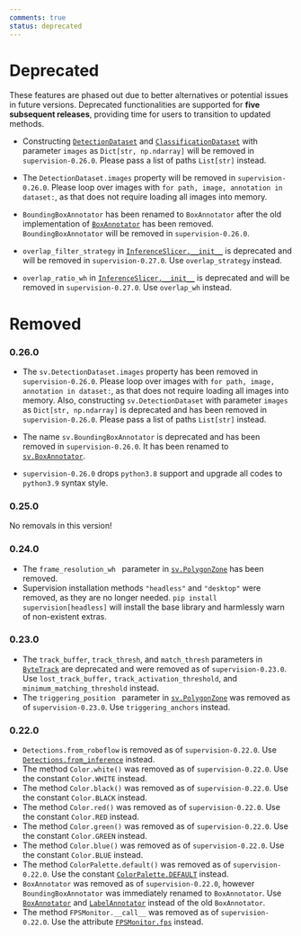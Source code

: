 ```yaml
---
comments: true
status: deprecated
---
```


# Deprecated

These features are phased out due to better alternatives or potential issues in future versions. Deprecated functionalities are supported for **five subsequent releases**, providing time for users to transition to updated methods.

- Constructing [`DetectionDataset`](https://supervision.roboflow.com/latest/datasets/core/#supervision.dataset.core.DetectionDataset) and [`ClassificationDataset`](https://supervision.roboflow.com/latest/datasets/core/#supervision.dataset.core.ClassificationDataset) with parameter `images` as `Dict[str, np.ndarray]` will be removed in `supervision-0.26.0`. Please pass a list of paths `List[str]` instead.

- The `DetectionDataset.images` property will be removed in `supervision-0.26.0`. Please loop over images with `for path, image, annotation in dataset:`, as that does not require loading all images into memory.

- `BoundingBoxAnnotator` has been renamed to `BoxAnnotator` after the old implementation of [`BoxAnnotator`](https://supervision.roboflow.com/latest/detection/annotators/#supervision.annotators.core.BoxAnnotator) has been removed. `BoundingBoxAnnotator` will be removed in `supervision-0.26.0`.

- `overlap_filter_strategy` in [`InferenceSlicer.__init__`](https://supervision.roboflow.com/latest/detection/tools/inference_slicer/) is deprecated and will be removed in `supervision-0.27.0`. Use `overlap_strategy` instead.

- `overlap_ratio_wh` in [`InferenceSlicer.__init__`](https://supervision.roboflow.com/latest/detection/tools/inference_slicer/) is deprecated and will be removed in `supervision-0.27.0`. Use `overlap_wh` instead.

# Removed

### 0.26.0

- The `sv.DetectionDataset.images` property has been removed in `supervision-0.26.0`. Please loop over images with `for path, image, annotation in dataset:`, as that does not require loading all images into memory. Also, constructing `sv.DetectionDataset` with parameter `images` as `Dict[str, np.ndarray]` is deprecated and has been removed in `supervision-0.26.0`. Please pass a list of paths `List[str]` instead.

- The name `sv.BoundingBoxAnnotator` is deprecated and has been removed in `supervision-0.26.0`. It has been renamed to [`sv.BoxAnnotator`](https://supervision.roboflow.com/0.22.0/detection/annotators/#supervision.annotators.core.BoxAnnotator).

- `supervision-0.26.0` drops `python3.8` support and upgrade all codes to `python3.9` syntax style.

### 0.25.0

No removals in this version!

### 0.24.0

- The `frame_resolution_wh ` parameter in [`sv.PolygonZone`](detection/tools/polygon_zone.md/#supervision.detection.tools.polygon_zone.PolygonZone) has been removed.
- Supervision installation methods `"headless"` and `"desktop"` were removed, as they are no longer needed. `pip install supervision[headless]` will install the base library and harmlessly warn of non-existent extras.

### 0.23.0

- The `track_buffer`, `track_thresh`, and `match_thresh` parameters in [`ByteTrack`](trackers.md/#supervision.tracker.byte_tracker.core.ByteTrack) are deprecated and were removed as of `supervision-0.23.0`. Use `lost_track_buffer,` `track_activation_threshold`, and `minimum_matching_threshold` instead.
- The `triggering_position ` parameter in [`sv.PolygonZone`](detection/tools/polygon_zone.md/#supervision.detection.tools.polygon_zone.PolygonZone) was removed as of `supervision-0.23.0`. Use `triggering_anchors` instead.

### 0.22.0

- `Detections.from_roboflow` is removed as of `supervision-0.22.0`. Use [`Detections.from_inference`](detection/core.md/#supervision.detection.core.Detections.from_inference) instead.
- The method `Color.white()` was removed as of `supervision-0.22.0`. Use the constant `Color.WHITE` instead.
- The method `Color.black()` was removed as of `supervision-0.22.0`. Use the constant `Color.BLACK` instead.
- The method `Color.red()` was removed as of `supervision-0.22.0`. Use the constant `Color.RED` instead.
- The method `Color.green()` was removed as of `supervision-0.22.0`. Use the constant `Color.GREEN` instead.
- The method `Color.blue()` was removed as of `supervision-0.22.0`. Use the constant `Color.BLUE` instead.
- The method `ColorPalette.default()` was removed as of `supervision-0.22.0`. Use the constant [`ColorPalette.DEFAULT`](/utils/draw/#supervision.draw.color.ColorPalette.DEFAULT) instead.
- `BoxAnnotator` was removed as of `supervision-0.22.0`, however `BoundingBoxAnnotator` was immediately renamed to `BoxAnnotator`. Use [`BoxAnnotator`](detection/annotators.md/#supervision.annotators.core.BoxAnnotator) and [`LabelAnnotator`](detection/annotators.md/#supervision.annotators.core.LabelAnnotator) instead of the old `BoxAnnotator`.
- The method `FPSMonitor.__call__` was removed as of `supervision-0.22.0`. Use the attribute [`FPSMonitor.fps`](utils/video.md/#supervision.utils.video.FPSMonitor.fps) instead.
